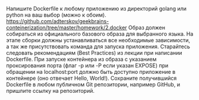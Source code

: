 Напишите Dockerfile к любому приложению из директорий golang или python на ваш выбор (можно к обоим).
https://github.com/adterskov/geekbrains-conteinerization/tree/master/homework/2.docker
Образ должен собираться из официального базового образа для выбранного языка. 
На этапе сборки должны устанавливаться все необходимые зависимости, а так же присутствовать команда для запуска приложения.
Старайтесь следовать рекомендациям (Best Practices) из лекции при написании Dockerfile.
При запуске контейнера из образа с указанием проксирования порта (флаг -p или -P если указан EXPOSE) при обращении на localhost:port должно быть доступно приложение в контейнере (оно отвечает Hello, World!).
Сохраните получившийся Dockerfile в любом публичном Git репозитории, например GitHub, и пришлите ссылку на репозиторий.
